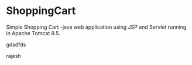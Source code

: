 # ShoppingCart
Simple Shopping Cart -java web application using JSP and Servlet running in Apache Tomcat 8.5.


gdsdfds

rajesh